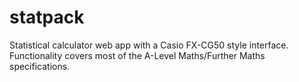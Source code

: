 # statpack
Statistical calculator web app with a Casio FX-CG50 style interface.
Functionality covers most of the A-Level Maths/Further Maths specifications.
